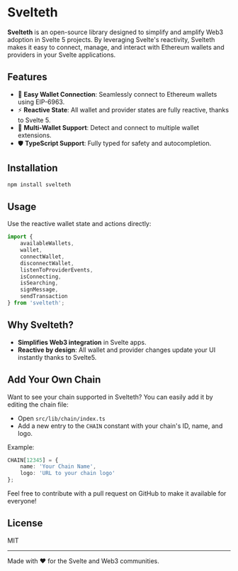 # Svelteth

**Svelteth** is an open-source library designed to simplify and amplify Web3 adoption in Svelte 5 projects. By leveraging Svelte's reactivity, Svelteth makes it easy to connect, manage, and interact with Ethereum wallets and providers in your Svelte applications.

## Features

- 🔗 **Easy Wallet Connection**: Seamlessly connect to Ethereum wallets using EIP-6963.
- ⚡ **Reactive State**: All wallet and provider states are fully reactive, thanks to Svelte 5.
- 🦊 **Multi-Wallet Support**: Detect and connect to multiple wallet extensions.
- 🛡️ **TypeScript Support**: Fully typed for safety and autocompletion.

## Installation

```bash
npm install svelteth
```

## Usage

Use the reactive wallet state and actions directly:

```typescript
import {
	availableWallets,
	wallet,
	connectWallet,
	disconnectWallet,
	listenToProviderEvents,
	isConnecting,
	isSearching,
	signMessage,
	sendTransaction
} from 'svelteth';
```

## Why Svelteth?

- **Simplifies Web3 integration** in Svelte apps.
- **Reactive by design**: All wallet and provider changes update your UI instantly thanks to Svelte5.

## Add Your Own Chain

Want to see your chain supported in Svelteth? You can easily add it by editing the chain file:

- Open `src/lib/chain/index.ts`
- Add a new entry to the `CHAIN` constant with your chain's ID, name, and logo.

Example:

```typescript
CHAIN[12345] = {
	name: 'Your Chain Name',
	logo: 'URL to your chain logo'
};
```

Feel free to contribute with a pull request on GitHub to make it available for everyone!

## License

MIT

---

Made with ❤️ for the Svelte and Web3 communities.
